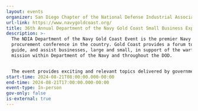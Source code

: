 ```yaml
---
layout: events
organizer: San Diego Chapter of the National Defense Industrial Association (NDIA)
url-link: https://www.navygoldcoast.org/
title: 36th Annual Department of the Navy Gold Coast Small Business Exposition
description: >-
  The NDIA Department of the Navy Gold Coast Event is the premier Navy
  procurement conference in the country. Gold Coast provides a forum to educate,
  guide, and assist businesses, large and small, in support of the warfighter
  mission within Department of the Navy and throughout the DOD.


  The event provides exciting and relevant topics delivered by government and industry experts – and boasts insightful panels, workshops and networking events. Of course, you won’t want to miss the opportunity to meet key government and industry contracting personnel through our one-on-one matchmaking sessions – the hallmark of Gold Coast. On the exhibit floor, you will have an opportunity to visit over 200 government agencies and industry organizations, including the ten Navy Systems Commands.
start-time: 2024-08-21T08:00:00.000-00:00
end-time: 2024-08-21T17:00:00.000-00:00
event-type: In-person
gov-only: false
is-external: true
---
```

